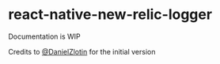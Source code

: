 # react-native-new-relic-logger
Documentation is WIP

Credits to [@DanielZlotin](https://github.com/danielzlotin) for the initial version
